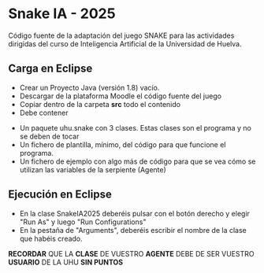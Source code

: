 # Snake IA - 2025
Código fuente de la adaptación del juego SNAKE para las actividades dirigidas del curso de Inteligencia Artificial de la Universidad de Huelva.



## Carga en Eclipse
* Crear un Proyecto Java (versión 1.8) vacío.
* Descargar de la plataforma Moodle el código fuente del juego
* Copiar dentro de la carpeta **src** todo el contenido
* Debe contener 
- Un paquete uhu.snake con 3 clases. Estas clases son el programa y no se deben de tocar
- Un fichero de plantilla, mínimo, del código para que funcione el programa.	
- Un fichero de ejemplo con algo más de código para que se vea cómo se utilizan las variables de la serpiente (Agente)


## Ejecución en Eclipse
* En la clase SnakeIA2025 deberéis pulsar con el botón derecho y elegir "Run As" y luego "Run Configurations"
* En la pestaña de "Arguments", deberéis escribir el nombre de la clase que habéis creado.

**RECORDAR** QUE LA **CLASE** DE VUESTRO **AGENTE** DEBE DE SER VUESTRO **USUARIO** DE LA UHU **SIN PUNTOS**